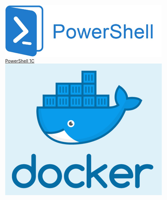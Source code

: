 <img class="imageLeft" src="/powershell.png" alt="Ed" />
<a target="_blank" rel="nofollow noopener" href="https://drive.google.com/file/d/1a4k2RGvYey9hG6K14USDIsvOKQ-9GC2H/view?usp=sharing">PowerShell 1C </a>
<img class="imageLeft" src="/Docker.png" alt="Ed" />
